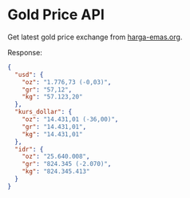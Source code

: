 # Gold Price API

Get latest gold price exchange from [harga-emas.org](https://harga-emas.org/).

Response:

```json
{
  "usd": {
    "oz": "1.776,73 (-0,03)",
    "gr": "57,12",
    "kg": "57.123,20"
  },
  "kurs_dollar": {
    "oz": "14.431,01 (-36,00)",
    "gr": "14.431,01",
    "kg": "14.431,01"
  },
  "idr": {
    "oz": "25.640.008",
    "gr": "824.345 (-2.070)",
    "kg": "824.345.413"
  }
}
```